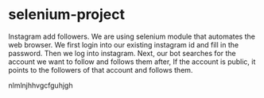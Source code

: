
# selenium-project
Instagram add followers.
We are using selenium module that automates the web browser. We first login into our existing instagram id and fill in the password. Then we log into instagram. 
Next, our bot searches for the account we want to follow and follows them after, If the account is public, it points to the followers of that account and follows them.


nlmlnjhhvgcfguhjgh
